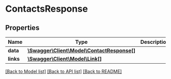 # ContactsResponse

## Properties
Name | Type | Description | Notes
------------ | ------------- | ------------- | -------------
**data** | [**\Swagger\Client\Model\ContactResponse[]**](ContactResponse.md) |  | [optional] 
**links** | [**\Swagger\Client\Model\Link[]**](Link.md) |  | [optional] 

[[Back to Model list]](../../README.md#documentation-for-models) [[Back to API list]](../../README.md#documentation-for-api-endpoints) [[Back to README]](../../README.md)

